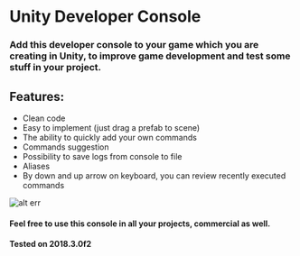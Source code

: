 # Unity Developer Console

### Add this developer console to your game which you are creating in Unity, to improve game development and test some stuff in your project.

## Features:
- Clean code
- Easy to implement (just drag a prefab to scene)
- The ability to quickly add your own commands
- Commands suggestion
- Possibility to save logs from console to file
- Aliases
- By down and up arrow on keyboard, you can review recently executed commands

![alt err](https://images92.fotosik.pl/309/a654db0808a3f3d1.jpg)

#### Feel free to use this console in all your projects, commercial as well.
#### Tested on 2018.3.0f2



